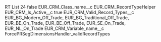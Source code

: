 <?xml version="1.0" encoding="UTF-8"?>
<CustomMetadata xmlns="http://soap.sforce.com/2006/04/metadata" xmlns:xsi="http://www.w3.org/2001/XMLSchema-instance" xmlns:xsd="http://www.w3.org/2001/XMLSchema">
    <label>RT List 24</label>
    <protected>false</protected>
    <values>
        <field>EUR_CRM_Class_name__c</field>
        <value xsi:type="xsd:string">EUR_CRM_RecordTypeHelper</value>
    </values>
    <values>
        <field>EUR_CRM_Is_Active__c</field>
        <value xsi:type="xsd:boolean">true</value>
    </values>
    <values>
        <field>EUR_CRM_Valid_Record_Types__c</field>
        <value xsi:type="xsd:string">EUR_BG_Modern_Off_Trade,
EUR_BG_Traditional_Off_Trade,
EUR_BE_On_Trade,
EUR_BE_Off_Trade,
EUR_SE_On_Trade,
EUR_NL_On_Trade</value>
    </values>
    <values>
        <field>EUR_CRM_Variable_name__c</field>
        <value xsi:type="xsd:string">ForcePRSegDimensionsHandler_validRecordTypes</value>
    </values>
</CustomMetadata>
